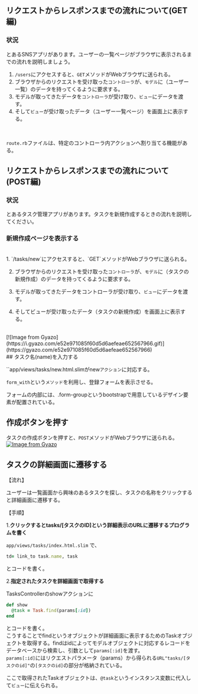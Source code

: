 ## リクエストからレスポンスまでの流れについて(GET編)

### 状況

とあるSNSアプリがあります。ユーザーの一覧ページがブラウザに表示されるまでの流れを説明しましょう。
<br>

1. `/users`にアクセスすると、`GET`メソッドがWebブラウザに送られる。
2. ブラウザからのリクエストを受け取った`コントローラ`が、`モデル`に（ユーザー一覧）のデータを持ってくるように要求する。
3. モデルが取ってきたデータを`コントローラ`が受け取り、`ビュー`にデータを渡す。
4. そして`ビュー`が受け取ったデータ（ユーザー一覧ページ）を画面上に表示する。
<br>

`route.rb`ファイルは、特定のコントローラ内アクションへ割り当てる機能がある。
<br>

## **リクエストからレスポンスまでの流れについて(POST編)**

### 状況

とあるタスク管理アプリがあります。タスクを新規作成するときの流れを説明してください。
<br>

### 新規作成ページを表示する

<br>
1. `/tasks/new`にアクセスすると、`GET`メソッドがWebブラウザに送られる。

2. ブラウザからのリクエストを受け取った`コントローラ`が、`モデル`に（タスクの新規作成）のデータを持ってくるように要求する。

3. モデルが取ってきたデータをコントローラが受け取り、`ビュー`にデータを渡す。

4. そしてビューが受け取ったデータ（タスクの新規作成）を画面上に表示する。
<br>
[![Image from Gyazo](https://i.gyazo.com/e52e971085f60d5d6aefeae652567966.gif)](https://gyazo.com/e52e971085f60d5d6aefeae652567966)
<br>
## タスク名(name)を入力する

``app/views/tasks/new.html.slimがnew`アクション`に対応する。

`form_with`という`メソッド`を利用し、登録フォームを表示させる。

フォームの内部には、.form-groupというbootstrapで用意しているデザイン要素が配置されている。

## 作成ボタンを押す

タスクの作成ボタンを押すと、`POST`メソッドがWebブラウザに送られる。
<br>
[![Image from Gyazo](https://i.gyazo.com/7f7c43c9dd048788ad02bb759681afd2.gif)](https://gyazo.com/7f7c43c9dd048788ad02bb759681afd2)
## タスクの詳細画面に遷移する

【流れ】

ユーザーは一覧画面から興味のあるタスクを探し、タスクの名称をクリックすると詳細画面に遷移する。

【手順】

1.**クリックするとtasks/[タスクのID]という詳細表示のURLに遷移するプログラムを書く**
<br>

`app/views/tasks/index.html.slim` で、

```ruby
td= link_to task.name, task
```

とコードを書く。

2.**指定されたタスクを詳細画面で取得する**

TasksControllerのshowアクションに

```ruby
def show
  @task = Task.find(params[:id])
end
```

とコードを書く。
<br>
こうすることでfindというオブジェクトが詳細画面に表示するためのTaskオブジェクトを取得する。findはidによってモデルオブジェクトに対応するレコードをデータベースから検索し、引数として`params[:id]`を渡す。
<br>
`params[:id]`にはリクエストパラメータ（params）から得られる`URL"tasks/[タスクのid]"`の`[タスクのid]`の部分が格納されている。
<br>

ここで取得されたTaskオブジェクトは、`@task`というインスタンス変数に代入して`ビュー`に伝えられる。
